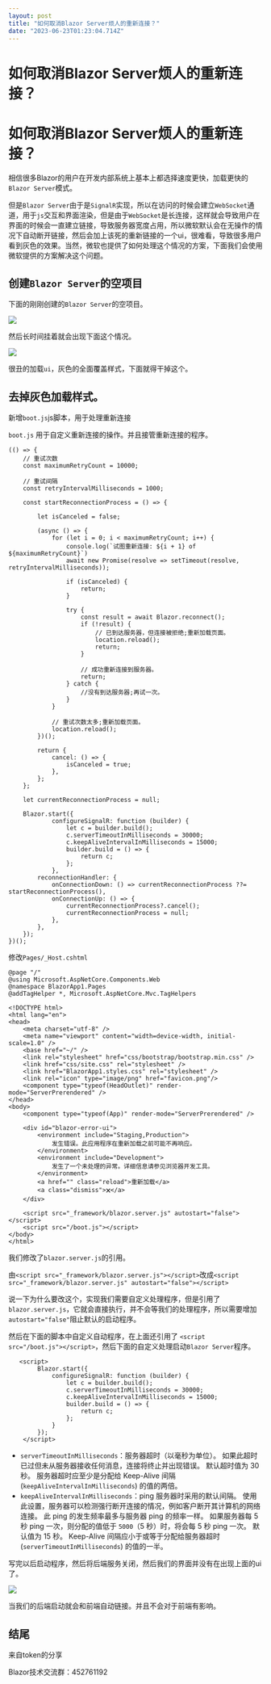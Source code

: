 ```yaml
---
layout: post
title: "如何取消Blazor Server烦人的重新连接？"
date: "2023-06-23T01:23:04.714Z"
---
```

如何取消Blazor Server烦人的重新连接？
=========================

如何取消Blazor Server烦人的重新连接？
=========================

相信很多Blazor的用户在开发内部系统上基本上都选择速度更快，加载更快的`Blazor Server`模式。

但是`Blazor Server`由于是`SignalR`实现，所以在访问的时候会建立`WebSocket`通道，用于`js`交互和界面渲染，但是由于`WebSocket`是长连接，这样就会导致用户在界面的时候会一直建立链接，导致服务器宽度占用，所以微软默认会在无操作的情况下自动断开链接，然后会加上该死的重新链接的一个ui，很难看，导致很多用户看到灰色的效果。当然，微软也提供了如何处理这个情况的方案，下面我们会使用微软提供的方案解决这个问题。

创建`Blazor Server`的空项目
---------------------

下面的刚刚创建的`Blazor Server`的空项目。

![](https://img2023.cnblogs.com/blog/2415052/202306/2415052-20230623002602470-1353567588.png)

然后长时间挂着就会出现下面这个情况。

![](https://img2023.cnblogs.com/blog/2415052/202306/2415052-20230623002607010-1848766996.png)

很丑的加载`ui`，灰色的全面覆盖样式，下面就得干掉这个。

去掉灰色加载样式。
---------

新增`boot.js`js脚本，用于处理重新连接

`boot.js` 用于自定义重新连接的操作。并且接管重新连接的程序。

    (() => {
        // 重试次数
        const maximumRetryCount = 10000;
    
        // 重试间隔
        const retryIntervalMilliseconds = 1000;
    
        const startReconnectionProcess = () => {
    
            let isCanceled = false;
    
            (async () => {
                for (let i = 0; i < maximumRetryCount; i++) {
                    console.log(`试图重新连接: ${i + 1} of ${maximumRetryCount}`)
                    await new Promise(resolve => setTimeout(resolve, retryIntervalMilliseconds));
    
                    if (isCanceled) {
                        return;
                    }
    
                    try {
                        const result = await Blazor.reconnect();
                        if (!result) {
                            // 已到达服务器，但连接被拒绝;重新加载页面。
                            location.reload();
                            return;
                        }
    
                        // 成功重新连接到服务器。
                        return;
                    } catch {
                        //没有到达服务器;再试一次。
                    }
                }
    
                // 重试次数太多;重新加载页面。
                location.reload();
            })();
    
            return {
                cancel: () => {
                    isCanceled = true;
                },
            };
        };
    
        let currentReconnectionProcess = null;
    
        Blazor.start({
                configureSignalR: function (builder) {
                    let c = builder.build();
                    c.serverTimeoutInMilliseconds = 30000;
                    c.keepAliveIntervalInMilliseconds = 15000;
                    builder.build = () => {
                        return c;
                    };
                },
            reconnectionHandler: {
                onConnectionDown: () => currentReconnectionProcess ??= startReconnectionProcess(),
                onConnectionUp: () => {
                    currentReconnectionProcess?.cancel();
                    currentReconnectionProcess = null;
                },
            },
        });
    })();
    

修改`Pages/_Host.cshtml`

    @page "/"
    @using Microsoft.AspNetCore.Components.Web
    @namespace BlazorApp1.Pages
    @addTagHelper *, Microsoft.AspNetCore.Mvc.TagHelpers
    
    <!DOCTYPE html>
    <html lang="en">
    <head>
        <meta charset="utf-8" />
        <meta name="viewport" content="width=device-width, initial-scale=1.0" />
        <base href="~/" />
        <link rel="stylesheet" href="css/bootstrap/bootstrap.min.css" />
        <link href="css/site.css" rel="stylesheet" />
        <link href="BlazorApp1.styles.css" rel="stylesheet" />
        <link rel="icon" type="image/png" href="favicon.png"/>
        <component type="typeof(HeadOutlet)" render-mode="ServerPrerendered" />
    </head>
    <body>
        <component type="typeof(App)" render-mode="ServerPrerendered" />
    
        <div id="blazor-error-ui">
            <environment include="Staging,Production">
                发生错误。此应用程序在重新加载之前可能不再响应。
            </environment>
            <environment include="Development">
                发生了一个未处理的异常。详细信息请参见浏览器开发工具。
            </environment>
            <a href="" class="reload">重新加载</a>
            <a class="dismiss">🗙</a>
        </div>
    
        <script src="_framework/blazor.server.js" autostart="false"></script>
        <script src="/boot.js"></script>
    </body>
    </html>
    
    

我们修改了`blazor.server.js`的引用。

由`<script src="_framework/blazor.server.js"></script>`改成`<script src="_framework/blazor.server.js" autostart="false"></script>`

说一下为什么要改这个，实现我们需要自定义处理程序，但是引用了`blazor.server.js`，它就会直接执行，并不会等我们的处理程序，所以需要增加`autostart="false"`阻止默认的启动程序。

然后在下面的脚本中自定义自动程序，在上面还引用了 `<script src="/boot.js"></script>`，然后下面的自定义处理启动`Blazor Server`程序。

       <script>
            Blazor.start({
                configureSignalR: function (builder) {
                    let c = builder.build();
                    c.serverTimeoutInMilliseconds = 30000;
                    c.keepAliveIntervalInMilliseconds = 15000;
                    builder.build = () => {
                        return c;
                    };
                }
            });
        </script>
    

*   `serverTimeoutInMilliseconds`：服务器超时（以毫秒为单位）。 如果此超时已过但未从服务器接收任何消息，连接将终止并出现错误。 默认超时值为 30 秒。 服务器超时应至少是分配给 Keep-Alive 间隔 (`keepAliveIntervalInMilliseconds`) 的值的两倍。
*   `keepAliveIntervalInMilliseconds`：ping 服务器时采用的默认间隔。 使用此设置，服务器可以检测强行断开连接的情况，例如客户断开其计算机的网络连接。 此 ping 的发生频率最多与服务器 ping 的频率一样。 如果服务器每 5 秒 ping 一次，则分配的值低于 `5000`（5 秒）时，将会每 5 秒 ping 一次。 默认值为 15 秒。 Keep-Alive 间隔应小于或等于分配给服务器超时 (`serverTimeoutInMilliseconds`) 的值的一半。

写完以后启动程序，然后将后端服务关闭，然后我们的界面并没有在出现上面的ui了。

![](https://img2023.cnblogs.com/blog/2415052/202306/2415052-20230623002553877-715120003.png)

当我们的后端启动就会和前端自动链接。并且不会对于前端有影响。

结尾
--

来自token的分享

Blazor技术交流群：452761192